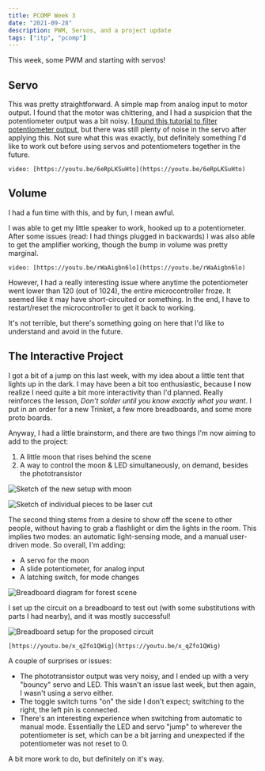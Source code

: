 ```yaml
---
title: PCOMP Week 3
date: "2021-09-28"
description: PWM, Servos, and a project update
tags: ["itp", "pcomp"]
---
```

This week, some PWM and starting with servos!

## Servo

This was pretty straightforward. A simple map from analog input to motor output. I found that the motor was chittering, and I had a suspicion that the potentiometer output was a bit noisy. [I found this tutorial to filter potentiometer output](https://www.norwegiancreations.com/2015/10/tutorial-potentiometers-with-arduino-and-filtering/), but there was still plenty of noise in the servo after applying this. Not sure what this was exactly, but definitely something I'd like to work out before using servos and potentiometers together in the future.

`video: [https://youtu.be/6eRpLKSuHto](https://youtu.be/6eRpLKSuHto)`

## Volume

I had a fun time with this, and by fun, I mean awful.

I was able to get my little speaker to work, hooked up to a potentiometer. After some issues (read: I had things plugged in backwards) I was also able to get the amplifier working, though the bump in volume was pretty marginal.

`video: [https://youtu.be/rWaAigbn6lo](https://youtu.be/rWaAigbn6lo)`

However, I had a really interesting issue where anytime the potentiometer went lower than 120 (out of 1024), the entire microcontroller froze. It seemed like it may have short-circuited or something. In the end, I have to restart/reset the microcontroller to get it back to working.

It's not terrible, but there's something going on here that I'd like to understand and avoid in the future.  

## The Interactive Project

 I got a bit of a jump on this last week, with my idea about a little tent that lights up in the dark. I may have been a bit too enthusiastic, because I now realize I need quite a bit more interactivity than I'd planned. Really reinforces the lesson, *Don't solder until you know exactly what you want*. I put in an order for a new Trinket, a few more breadboards, and some more proto boards.

Anyway, I had a little brainstorm, and there are two things I'm now aiming to add to the project:

1. A little moon that rises behind the scene
2. A way to control the moon & LED simultaneously, on demand, besides the phototransistor

![Sketch of the new setup with moon](./sketch-with-moon.jpg)

![Sketch of individual pieces to be laser cut](./sketch-pieces.jpg)

The second thing stems from a desire to show off the scene to other people, without having to grab a flashlight or dim the lights in the room. This implies two modes: an automatic light-sensing mode, and a manual user-driven mode. So overall, I'm adding:

- A servo for the moon
- A slide potentiometer, for analog input
- A latching switch, for mode changes

![Breadboard diagram for forest scene](./forest-scene-schematic.png)

I set up the circuit on a breadboard to test out (with some substitutions with parts I had nearby), and it was mostly successful!

![Breadboard setup for the proposed circuit](./forest-scene-breadboard.jpg)

`[https://youtu.be/x_qZfo1QWig](https://youtu.be/x_qZfo1QWig)`

A couple of surprises or issues:

- The phototransistor output was very noisy, and I ended up with a very "bouncy" servo and LED. This wasn't an issue last week, but then again, I wasn't using a servo either.
- The toggle switch turns "on" the side I don't expect; switching to the right, the left pin is connected.
- There's an interesting experience when switching from automatic to manual mode. Essentially the LED and servo "jump" to wherever the potentiometer is set, which can be a bit jarring and unexpected if the potentiometer was not reset to 0.

A bit more work to do, but definitely on it's way.
